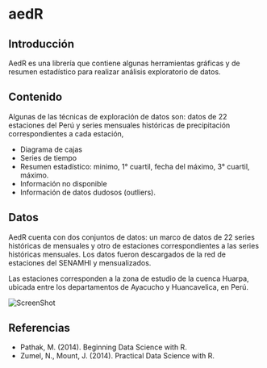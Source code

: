 # aedR

## Introducción

AedR es una librería que contiene algunas herramientas gráficas y de resumen estadístico para realizar análisis exploratorio de datos.

## Contenido

Algunas de las técnicas de exploración de datos son:
datos de 22 estaciones del Perú y series mensuales históricas de precipitación correspondientes a cada estación, 

* Diagrama de cajas
* Series de tiempo
* Resumen estadístico: minimo, 1° cuartil, fecha del máximo, 3° cuartil, máximo.
* Información no disponible
* Información de datos dudosos (outliers).

## Datos

AedR cuenta con dos conjuntos de datos: un marco de datos de 22 series históricas de mensuales y otro de estaciones correspondientes a las series históricas mensuales. Los datos fueron descargados de la red de estaciones del SENAMHI y mensualizados.

Las estaciones corresponden a la zona de estudio de la cuenca Huarpa, ubicada entre los
departamentos de Ayacucho y Huancavelica, en Perú.

![ScreenShot](D:/Geomar/2-CODE/2.2-R/aedR/Cuenca.jpg)

## Referencias

* Pathak, M. (2014). Beginning Data Science with R.
* Zumel, N., Mount, J. (2014). Practical Data Science with R.

 
